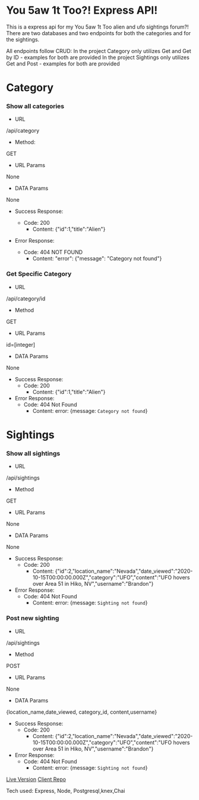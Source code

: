 # You 5aw 1t Too?! Express API!

This is a express api for my You 5aw 1t Too alien and ufo sightings forum?!
There are two databases and two endpoints for both the categories and for the sightings. 

All endpoints follow CRUD:
In the project Category only utilizes Get and Get by ID - examples for both are provided
In the project Sightings only utilizes Get and Post - examples for both are provided

# Category

### Show all categories

* URL

/api/category

* Method:

GET

* URL Params

None

* DATA Params

None

* Success Response:
   * Code: 200
      * Content: {"id":1,"title":"Alien"}

* Error Response:
   * Code: 404 NOT FOUND  
      * Content: "error": {"message": "Category not found"}

### Get Specific Category

* URL

/api/category/id

* Method

GET

* URL Params

id=[integer]

* DATA Params

None

* Success Response: 
   * Code: 200
      * Content: {"id":1,"title":"Alien"}
* Error Response:
   * Code: 404 Not Found
      * Content: error: {message: `Category not found`}


# Sightings

### Show all sightings
* URL

/api/sightings

* Method

GET

* URL Params

None

* DATA Params

None

* Success Response: 
   * Code: 200
      * Content: {"id":2,"location_name":"Nevada","date_viewed":"2020-10-15T00:00:00.000Z","category":"UFO","content":"UFO hovers over Area 51 in Hiko, NV","username":"Brandon"}
* Error Response:
   * Code: 404 Not Found
      * Content: error: {message: `Sighting not found`}

### Post new sighting

* URL

/api/sightings

* Method

POST

* URL Params

None

* DATA Params

{location_name,date_viewed, category_id, content,username}

* Success Response: 
   * Code: 200
      * Content: {"id":2,"location_name":"Nevada","date_viewed":"2020-10-15T00:00:00.000Z","category":"UFO","content":"UFO hovers over Area 51 in Hiko, NV","username":"Brandon"}
* Error Response:
   * Code: 404 Not Found
      * Content: error: {message: `Sighting not found`}



[Live Version](https://y51t.smonetc.vercel.app/)
[Client Repo](https://github.com/smonetc/y51t-client)

Tech used: Express, Node, Postgresql,knex,Chai